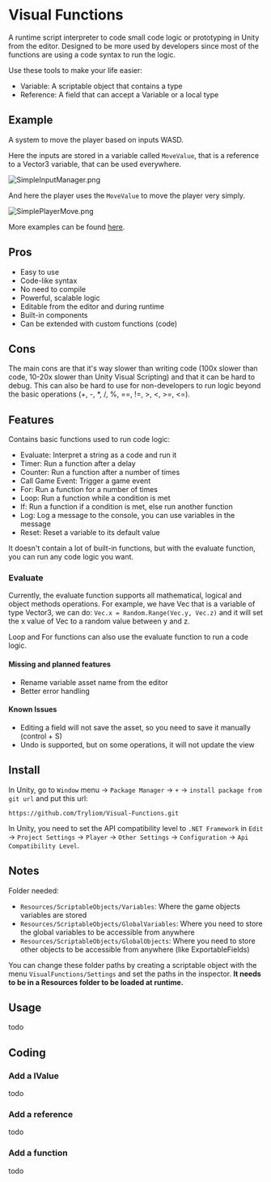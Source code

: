 # Visual Functions
A runtime script interpreter to code small code logic or prototyping in Unity from the editor.
Designed to be more used by developers since most of the functions are using a code syntax to run the logic.

Use these tools to make your life easier:
- Variable: A scriptable object that contains a type
- Reference: A field that can accept a Variable or a local type

## Example 
A system to move the player based on inputs WASD.

Here the inputs are stored in a variable called `MoveValue`,
that is a reference to a Vector3 variable, that can be used everywhere.

![SimpleInputManager.png](documentation/images/SimpleInputManager.png)

And here the player uses the `MoveValue` to move the player very simply.

![SimplePlayerMove.png](documentation/images/SimplePlayerMove.png)

More examples can be found [here](./documentation/MoreExamples.md).

## Pros
- Easy to use
- Code-like syntax
- No need to compile
- Powerful, scalable logic
- Editable from the editor and during runtime
- Built-in components
- Can be extended with custom functions (code)

## Cons
The main cons are that it's way slower than writing code (100x slower than code, 10-20x slower than Unity Visual Scripting) and that it can be hard to debug.
This can also be hard to use for non-developers to run logic beyond the basic operations (+, -, *, /, %, ==, !=, >, <, >=, <=).

## Features
Contains basic functions used to run code logic:
- Evaluate: Interpret a string as a code and run it
- Timer: Run a function after a delay
- Counter: Run a function after a number of times
- Call Game Event: Trigger a game event
- For: Run a function for a number of times
- Loop: Run a function while a condition is met
- If: Run a function if a condition is met, else run another function
- Log: Log a message to the console, you can use variables in the message
- Reset: Reset a variable to its default value

It doesn't contain a lot of built-in functions, but with the evaluate function, you can run any code logic you want.

### Evaluate
Currently, the evaluate function supports all mathematical, logical and object methods operations.
For example, we have Vec that is a variable of type Vector3, we can do:
`Vec.x = Random.Range(Vec.y, Vec.z)` and it will set the x value of Vec to a random value between y and z.

Loop and For functions can also use the evaluate function to run a code logic.

#### Missing and planned features
- Rename variable asset name from the editor
- Better error handling

#### Known Issues
- Editing a field will not save the asset, so you need to save it manually (control + S)
- Undo is supported, but on some operations, it will not update the view

## Install
In Unity, go to `Window` menu -> `Package Manager` -> `+` -> `install package from git url` and put this url:
```
https://github.com/Tryliom/Visual-Functions.git
```

In Unity, you need to set the API compatibility level to `.NET Framework` in `Edit` -> `Project Settings` -> `Player` -> `Other Settings` -> `Configuration` -> `Api Compatibility Level`.

## Notes
Folder needed:
- `Resources/ScriptableObjects/Variables`: Where the game objects variables are stored
- `Resources/ScriptableObjects/GlobalVariables`: Where you need to store the global variables to be accessible from anywhere
- `Resources/ScriptableObjects/GlobalObjects`: Where you need to store other objects to be accessible from anywhere (like ExportableFields)

You can change these folder paths by creating a scriptable object with the menu `VisualFunctions/Settings` and set the paths in the inspector.
**It needs to be in a Resources folder to be loaded at runtime.**

## Usage
todo

## Coding
### Add a IValue
todo

### Add a reference
todo

### Add a function
todo